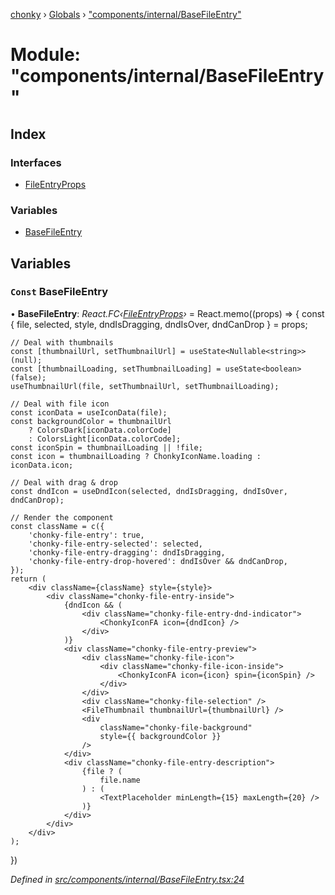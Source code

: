 [chonky](../README.md) › [Globals](../globals.md) › ["components/internal/BaseFileEntry"](_components_internal_basefileentry_.md)

# Module: "components/internal/BaseFileEntry"

## Index

### Interfaces

* [FileEntryProps](../interfaces/_components_internal_basefileentry_.fileentryprops.md)

### Variables

* [BaseFileEntry](_components_internal_basefileentry_.md#const-basefileentry)

## Variables

### `Const` BaseFileEntry

• **BaseFileEntry**: *React.FC‹[FileEntryProps](../interfaces/_components_internal_basefileentry_.fileentryprops.md)›* = React.memo((props) => {
    const { file, selected, style, dndIsDragging, dndIsOver, dndCanDrop } = props;

    // Deal with thumbnails
    const [thumbnailUrl, setThumbnailUrl] = useState<Nullable<string>>(null);
    const [thumbnailLoading, setThumbnailLoading] = useState<boolean>(false);
    useThumbnailUrl(file, setThumbnailUrl, setThumbnailLoading);

    // Deal with file icon
    const iconData = useIconData(file);
    const backgroundColor = thumbnailUrl
        ? ColorsDark[iconData.colorCode]
        : ColorsLight[iconData.colorCode];
    const iconSpin = thumbnailLoading || !file;
    const icon = thumbnailLoading ? ChonkyIconName.loading : iconData.icon;

    // Deal with drag & drop
    const dndIcon = useDndIcon(selected, dndIsDragging, dndIsOver, dndCanDrop);

    // Render the component
    const className = c({
        'chonky-file-entry': true,
        'chonky-file-entry-selected': selected,
        'chonky-file-entry-dragging': dndIsDragging,
        'chonky-file-entry-drop-hovered': dndIsOver && dndCanDrop,
    });
    return (
        <div className={className} style={style}>
            <div className="chonky-file-entry-inside">
                {dndIcon && (
                    <div className="chonky-file-entry-dnd-indicator">
                        <ChonkyIconFA icon={dndIcon} />
                    </div>
                )}
                <div className="chonky-file-entry-preview">
                    <div className="chonky-file-icon">
                        <div className="chonky-file-icon-inside">
                            <ChonkyIconFA icon={icon} spin={iconSpin} />
                        </div>
                    </div>
                    <div className="chonky-file-selection" />
                    <FileThumbnail thumbnailUrl={thumbnailUrl} />
                    <div
                        className="chonky-file-background"
                        style={{ backgroundColor }}
                    />
                </div>
                <div className="chonky-file-entry-description">
                    {file ? (
                        file.name
                    ) : (
                        <TextPlaceholder minLength={15} maxLength={20} />
                    )}
                </div>
            </div>
        </div>
    );
})

*Defined in [src/components/internal/BaseFileEntry.tsx:24](https://github.com/TimboKZ/Chonky/blob/ce1f2d4/src/components/internal/BaseFileEntry.tsx#L24)*

